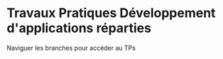 # Travaux Pratiques Développement d'applications réparties
Naviguer les branches pour accéder au TPs
